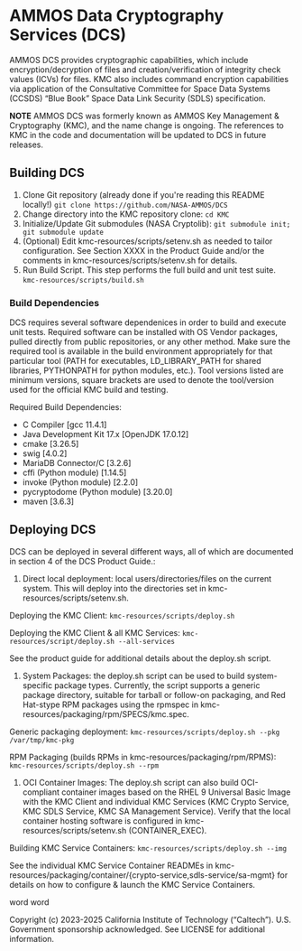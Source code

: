 # AMMOS Data Cryptography Services (DCS)

AMMOS DCS provides cryptographic capabilities, which include encryption/decryption of files and creation/verification of integrity check values (ICVs) for files.  KMC also includes command encryption capabilities via application of the Consultative Committee for Space Data Systems (CCSDS) “Blue Book” Space Data Link Security (SDLS) specification.

**NOTE** AMMOS DCS was formerly known as AMMOS Key Management & Cryptography (KMC), and the name change is ongoing.  The references to KMC in the code and documentation will be updated to DCS in future releases.

## Building DCS
1. Clone Git repository (already done if you're reading this README locally!)
```git clone https://github.com/NASA-AMMOS/DCS```
1. Change directory into the KMC repository clone:
```cd KMC```
1. Initialize/Update Git submodules (NASA Cryptolib):
```git submodule init; git submodule update```
1. (Optional) Edit kmc-resources/scripts/setenv.sh as needed to tailor configuration.  See Section XXXX in the Product Guide and/or the comments in kmc-resources/scripts/setenv.sh for details.
1. Run Build Script.  This step performs the full build and unit test suite.
```kmc-resources/scripts/build.sh```

### Build Dependencies
DCS requires several software dependenices in order to build and execute unit tests.  Required software can be installed with OS Vendor packages, pulled directly from public repositories, or any other method.  Make sure the required tool is available in the build environment appropriately for that particular tool (PATH for executables, LD\_LIBRARY\_PATH for shared libraries, PYTHONPATH for python modules, etc.). Tool versions listed are minimum versions, square brackets are used to denote the tool/version used for the official KMC build and testing.

Required Build Dependencies:
* C Compiler [gcc 11.4.1]
* Java Development Kit 17.x [OpenJDK 17.0.12]
* cmake [3.26.5]
* swig [4.0.2]
* MariaDB Connector/C [3.2.6]
* cffi (Python module) [1.14.5]
* invoke (Python module) [2.2.0]
* pycryptodome (Python module) [3.20.0]
* maven [3.6.3]

## Deploying DCS
DCS can be deployed in several different ways, all of which are documented in section 4 of the DCS Product Guide.:
1. Direct local deployment: local users/directories/files on the current system.  This will deploy into the directories set in kmc-resources/scripts/setenv.sh.

Deploying the KMC Client:
```kmc-resources/scripts/deploy.sh```  

Deploying the KMC Client & all KMC Services:
```kmc-resources/script/deploy.sh --all-services```

See the product guide for additional details about the deploy.sh script.
1. System Packages: the deploy.sh script can be used to build system-specific package types.  Currently, the script supports a generic package directory, suitable for tarball or follow-on packaging, and Red Hat-stype RPM packages using the rpmspec in kmc-resources/packaging/rpm/SPECS/kmc.spec.

Generic packaging deployment:
```kmc-resources/scripts/deploy.sh --pkg /var/tmp/kmc-pkg```

RPM Packaging (builds RPMs in kmc-resources/packaging/rpm/RPMS):
```kmc-resources/scripts/deploy.sh --rpm```

1. OCI Container Images: The deploy.sh script can also build OCI-compliant container images based on the RHEL 9 Universal Basic Image with the KMC Client and individual KMC Services (KMC Crypto Service, KMC SDLS Service, KMC SA Management Service).  Verify that the local container hosting software is configured in kmc-resources/scripts/setenv.sh (CONTAINER_EXEC).

Building KMC Service Containers:
```kmc-resources/scripts/deploy.sh --img```

See the individual KMC Service Container READMEs in kmc-resources/packaging/container/{crypto-service,sdls-service/sa-mgmt} for details on how to configure & launch the KMC Service Containers.

word word

Copyright (c) 2023-2025 California Institute of Technology (“Caltech”). U.S. Government sponsorship acknowledged.  See LICENSE for additional information.
